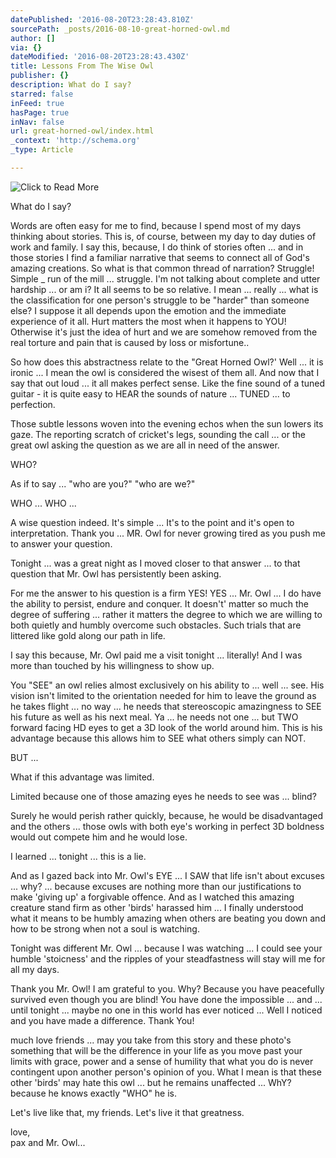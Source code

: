 ```yaml
---
datePublished: '2016-08-20T23:28:43.810Z'
sourcePath: _posts/2016-08-10-great-horned-owl.md
author: []
via: {}
dateModified: '2016-08-20T23:28:43.430Z'
title: Lessons From The Wise Owl
publisher: {}
description: What do I say?
starred: false
inFeed: true
hasPage: true
inNav: false
url: great-horned-owl/index.html
_context: 'http://schema.org'
_type: Article

---
```

![Click to Read More](https://the-grid-user-content.s3-us-west-2.amazonaws.com/b4612360-aa09-45eb-a89b-3592314f5197.jpg)

What do I say?

Words are often easy for me to find, because I spend most of my days thinking about stories. This is, of course, between my day to day duties of work and family. I say this, because, I do think of stories often ... and in those stories I find a familiar narrative that seems to connect all of God's amazing creations. So what is that common thread of narration? Struggle! Simple \_ run of the mill ... struggle. I'm not talking about complete and utter hardship ... or am i? It all seems to be so relative. I mean ... really ... what is the classification for one person's struggle to be "harder" than someone else? I suppose it all depends upon the emotion and the immediate experience of it all. Hurt matters the most when it happens to YOU! Otherwise it's just the idea of hurt and we are somehow removed from the real torture and pain that is caused by loss or misfortune..

So how does this abstractness relate to the "Great Horned Owl?' Well ... it is ironic ... I mean the owl is considered the wisest of them all. And now that I say that out loud ... it all makes perfect sense. Like the fine sound of a tuned guitar - it is quite easy to HEAR the sounds of nature ... TUNED ... to perfection.

Those subtle lessons woven into the evening echos when the sun lowers its gaze. The reporting scratch of cricket's legs, sounding the call ... or the great owl asking the question as we are all in need of the answer.

WHO?

As if to say ... "who are you?" "who are we?"

WHO ... WHO ...

A wise question indeed. It's simple ... It's to the point and it's open to interpretation. Thank you ... MR. Owl for never growing tired as you push me to answer your question.

Tonight ... was a great night as I moved closer to that answer ... to that question that Mr. Owl has persistently been asking.

For me the answer to his question is a firm YES! YES ... Mr. Owl ... I do have the ability to persist, endure and conquer. It doesn't' matter so much the degree of suffering ... rather it matters the degree to which we are willing to both quietly and humbly overcome such obstacles. Such trials that are littered like gold along our path in life.

I say this because, Mr. Owl paid me a visit tonight ... literally! And I was more than touched by his willingness to show up.

You "SEE" an owl relies almost exclusively on his ability to ... well ... see. His vision isn't limited to the orientation needed for him to leave the ground as he takes flight ... no way ... he needs that stereoscopic amazingness to SEE his future as well as his next meal. Ya ... he needs not one ... but TWO forward facing HD eyes to get a 3D look of the world around him. This is his advantage because this allows him to SEE what others simply can NOT.

BUT ...

What if this advantage was limited.

Limited because one of those amazing eyes he needs to see was ... blind?

Surely he would perish rather quickly, because, he would be disadvantaged and the others ... those owls with both eye's working in perfect 3D boldness would out compete him and he would lose.

I learned ... tonight ... this is a lie.

And as I gazed back into Mr. Owl's EYE ... I SAW that life isn't about excuses ... why? ... because excuses are nothing more than our justifications to make 'giving up' a forgivable offence. And as I watched this amazing creature stand firm as other 'birds' harassed him ... I finally understood what it means to be humbly amazing when others are beating you down and how to be strong when not a soul is watching.

Tonight was different Mr. Owl ... because I was watching ... I could see your humble 'stoicness' and the ripples of your steadfastness will stay will me for all my days.

Thank you Mr. Owl! I am grateful to you. Why? Because you have peacefully survived even though you are blind! You have done the impossible ... and ... until tonight ... maybe no one in this world has ever noticed ... Well I noticed and you have made a difference. Thank You!

much love friends ... may you take from this story and these photo's something that will be the difference in your life as you move past your limits with grace, power and a sense of humility that what you do is never contingent upon another person's opinion of you. What I mean is that these other 'birds' may hate this owl ... but he remains unaffected ... WhY? because he knows exactly "WHO" he is.

Let's live like that, my friends. Let's live it that greatness.

love,  
pax and Mr. Owl...